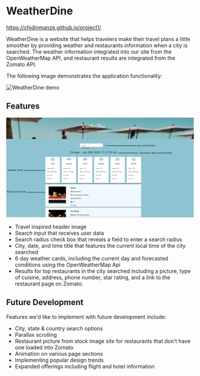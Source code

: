 # WeatherDine

https://chidinmanze.github.io/project1/

WeatherDine is a website that helps travelers make their travel plans a little smoother by providing weather and restaurants information when a city is searched. The weather information integrated into our site from the OpenWeatherMap API, and restaurant results are integrated from the Zomato API.

The following image demonstrates the application functionality:

![WeatherDine demo](assets/css/images/WeatherDine.gif)

## Features

![WeatherDine demo](assets/css/images/WeatherDineDisplay.png)

- Travel inspired header image
- Search input that receives user data
- Search radius check box that reveals a field to enter a search radius
- City, date, and time title that features the current local time of the city searched
- 6 day weather cards, including the current day and forecasted conditions using the OpenWeatherMap Api
- Results for top restaurants in the city searched including a picture, type of cuisine, address, phone number, star rating, and a link to the restaurant page on Zomato.

## Future Development
Features we'd like to implement with future development include:
- City, state & country search options
- Parallax scrolling
- Restaurant picture from stock image site for restaurants that don't have one loaded into Zomato
- Animation on various page sections
- Implementing popular design trends 
- Expanded offerings including flight and hotel information 
